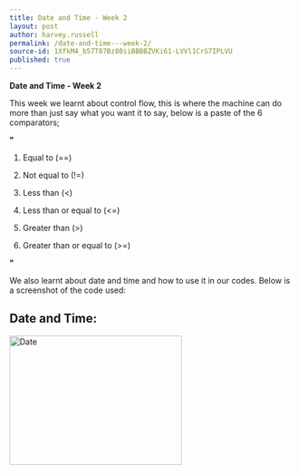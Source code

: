 ```yaml
---
title: Date and Time - Week 2
layout: post
author: harvey.russell
permalink: /date-and-time---week-2/
source-id: 1XfkM4_b57T87Bz80iiBBBBZVKi61-LVVl1CrS7IPLVU
published: true
---
```

**Date and Time - Week 2**

This week we learnt about control flow, this is where the machine can do more than just say what you want it to say, below is a paste of the 6 comparators;

**"**

1. Equal to (==)

2. Not equal to (!=)

3. Less than (<)

4. Less than or equal to (<=)

5. Greater than (>)

6. Greater than or equal to (>=)

**"**

We also learnt about date and time and how to use it in our codes. Below is a screenshot of the code used:

<html>
<body>

<h2>Date and Time:</h2>
<img src="pic_mountain.jpg" alt="Date" style="width:304px;height:228px;">

</body>
</html>


